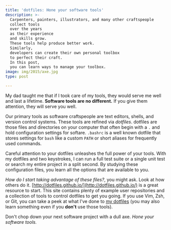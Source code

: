 ```yaml
---
title: 'dotfiles: Hone your software tools'
description: >-
  Carpenters, painters, illustrators, and many other craftspeople
  collect tools
  over the years
  as their experience
  and skills grow.
  These tools help produce better work.
  Similarly,
  developers can create their own personal toolbox
  to perfect their craft.
  In this post,
  you can learn ways to manage your toolbox.
image: img/2015/axe.jpg
type: post

---
```

My dad taught me
that if I took care of my tools,
they would serve me well
and last a lifetime.
**Software tools are no different.**
If you give them attention,
they will serve you well.

Our primary tools as software craftspeople are
text editors,
shells,
and version control systems.
These tools are refined
via *dotfiles*.
dotfiles are those files and directories
on your computer
that often begin with a `.`
and hold configuration settings
for softare.
`.bashrc` is a well known dotfile
that stores settings for `bash`
like a custom `PATH`
or short aliases for frequently used commands.

Careful attention to your dotfiles
unleashes the full power of your tools.
With my dotfiles and two keystrokes,
I can run a full test suite
or a single unit test
or search my entire project
in a split second.
By studying these configuration files,
you learn all the options
that are available to you.

*How do I start taking advantage of these files?*,
you might ask.
Look at how others do it.
[http://dotfiles.github.io/](http://dotfiles.github.io/)
is a great resource to start.
This site contains plenty of example user repositories
and a collection of tools to control dotfiles
to get you going.
If you use Vim, Zsh, or Git,
you can take a peek at what I've done
to [my dotfiles](https://github.com/mblayman/dotfiles)
(you may also learn something even if you **don't** use those tools).

Don't chop down your next software project
with a dull axe.
*Hone your software tools.*
